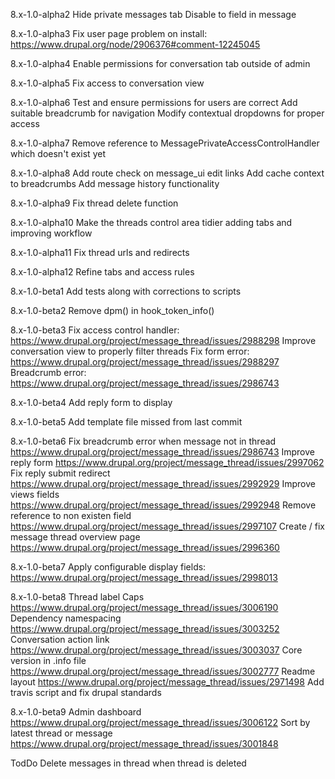 8.x-1.0-alpha2
Hide private messages tab
Disable to field in message

8.x-1.0-alpha3
Fix user page problem on install: https://www.drupal.org/node/2906376#comment-12245045

8.x-1.0-alpha4
Enable permissions for conversation tab outside of admin

8.x-1.0-alpha5
Fix access to conversation view

8.x-1.0-alpha6
Test and ensure permissions for users are correct
Add suitable breadcrumb for navigation
Modify contextual dropdowns for proper access

8.x-1.0-alpha7
Remove reference to MessagePrivateAccessControlHandler which doesn't exist yet

8.x-1.0-alpha8
Add route check on message_ui edit links
Add cache context to breadcrumbs
Add message history functionality

8.x-1.0-alpha9
Fix thread delete function

8.x-1.0-alpha10
Make the threads control area tidier adding tabs and improving workflow

8.x-1.0-alpha11
Fix thread urls and redirects

8.x-1.0-alpha12
Refine tabs and access rules

8.x-1.0-beta1
Add tests along with corrections to scripts

8.x-1.0-beta2
Remove dpm() in hook_token_info()

8.x-1.0-beta3
Fix access control handler: https://www.drupal.org/project/message_thread/issues/2988298
Improve conversation view to properly filter threads
Fix form error: https://www.drupal.org/project/message_thread/issues/2988297
Breadcrumb error: https://www.drupal.org/project/message_thread/issues/2986743

8.x-1.0-beta4
Add reply form to display

8.x-1.0-beta5
Add template file missed from last commit

8.x-1.0-beta6
Fix breadcrumb error when message not in thread https://www.drupal.org/project/message_thread/issues/2986743
Improve reply form https://www.drupal.org/project/message_thread/issues/2997062
Fix reply submit redirect https://www.drupal.org/project/message_thread/issues/2992929
Improve views fields https://www.drupal.org/project/message_thread/issues/2992948
Remove reference to non existen field https://www.drupal.org/project/message_thread/issues/2997107
Create / fix message thread overview page https://www.drupal.org/project/message_thread/issues/2996360

8.x-1.0-beta7
Apply configurable display fields: https://www.drupal.org/project/message_thread/issues/2998013

8.x-1.0-beta8
Thread label Caps https://www.drupal.org/project/message_thread/issues/3006190
Dependency namespacing https://www.drupal.org/project/message_thread/issues/3003252
Conversation action link https://www.drupal.org/project/message_thread/issues/3003037
Core version in .info file https://www.drupal.org/project/message_thread/issues/3002777
Readme layout https://www.drupal.org/project/message_thread/issues/2971498
Add travis script and fix drupal standards

8.x-1.0-beta9
Admin dashboard https://www.drupal.org/project/message_thread/issues/3006122
Sort by latest thread or message https://www.drupal.org/project/message_thread/issues/3001848

TodDo
Delete messages in thread when thread is deleted
